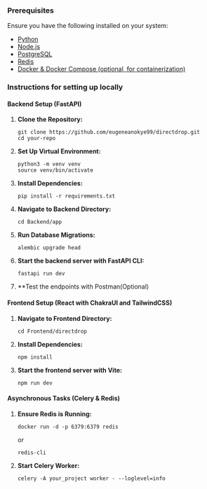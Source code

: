 ### Prerequisites

Ensure you have the following installed on your system:

- [Python](https://www.python.org/downloads/)
- [Node.js](https://nodejs.org/en/download/prebuilt-installer/current)
- [PostgreSQL](https://www.postgresql.org/)
- [Redis](https://redis.io/)
- [Docker & Docker Compose (optional, for containerization)](https://docs.docker.com/desktop/)

### Instructions for setting up locally

#### Backend Setup (FastAPI)

1. **Clone the Repository:**

    ```
    git clone https://github.com/eugeneanokye99/directdrop.git
    cd your-repo
    ```

2. **Set Up Virtual Environment:**

    ```
    python3 -m venv venv
    source venv/bin/activate
    ```

3. **Install Dependencies:**

    ```
    pip install -r requirements.txt
    ```

4. **Navigate to Backend Directory:**

    ```
    cd Backend/app
    ```
5. **Run Database Migrations:**

    ```
    alembic upgrade head
    ```
    
6. **Start the backend server with FastAPI CLI:**

    ```
    fastapi run dev
    ```
7.  **Test the endpoints with Postman(Optional)

#### Frontend Setup (React with ChakraUI and TailwindCSS)

1. **Navigate to Frontend Directory:**

    ```
    cd Frontend/directdrop
    ```

2. **Install Dependencies:**

    ```
    npm install
    ```

3. **Start the frontend server with Vite:**

    ```
    npm run dev
    ```


#### Asynchronous Tasks (Celery & Redis)

1. **Ensure Redis is Running:**
 
    
    ```
    docker run -d -p 6379:6379 redis
    ```
    or 
    ```
    redis-cli
    ```

2. **Start Celery Worker:**

    ```
    celery -A your_project worker - --loglevel=info
    ```

    


